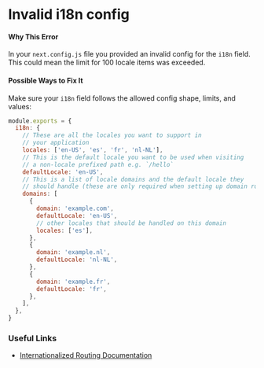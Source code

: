 # Invalid i18n config

#### Why This Error

In your `next.config.js` file you provided an invalid config for the `i18n` field. This could mean the limit for 100 locale items was exceeded.

#### Possible Ways to Fix It

Make sure your `i18n` field follows the allowed config shape, limits, and values:

```js
module.exports = {
  i18n: {
    // These are all the locales you want to support in
    // your application
    locales: ['en-US', 'es', 'fr', 'nl-NL'],
    // This is the default locale you want to be used when visiting
    // a non-locale prefixed path e.g. `/hello`
    defaultLocale: 'en-US',
    // This is a list of locale domains and the default locale they
    // should handle (these are only required when setting up domain routing)
    domains: [
      {
        domain: 'example.com',
        defaultLocale: 'en-US',
        // other locales that should be handled on this domain
        locales: ['es'],
      },
      {
        domain: 'example.nl',
        defaultLocale: 'nl-NL',
      },
      {
        domain: 'example.fr',
        defaultLocale: 'fr',
      },
    ],
  },
}
```

### Useful Links

- [Internationalized Routing Documentation](https://nextjs.org/docs/advanced-features/i18n-routing)
